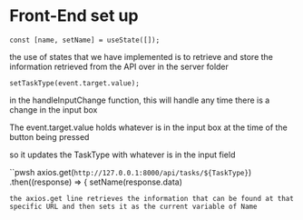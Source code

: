 # Front-End set up

```pwsh
const [name, setName] = useState([]);
```
the use of states that we have implemented is to retrieve and store the information retrieved from the API over in the server folder

```pwsh
setTaskType(event.target.value);
```
in the handleInputChange function, this will handle any time there is a change in the input box

The event.target.value holds whatever is in the input box at the time of the button being pressed

so it updates the TaskType with whatever is in the input field

``pwsh
axios.get(`http://127.0.0.1:8000/api/tasks/${TaskType}`)
    .then((response) => {
      setName(response.data)
```
the axios.get line retrieves the information that can be found at that specific URL and then sets it as the current variable of Name